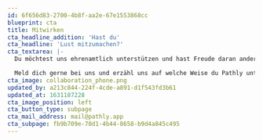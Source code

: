 ```yaml
---
id: 6f656d83-2700-4b8f-aa2e-67e1553868cc
blueprint: cta
title: Mitwirken
cta_headline_addition: 'Hast du'
cta_headline: 'Lust mitzumachen?'
cta_textarea: |-
  Du möchtest uns ehrenamtlich unterstützen und hast Freude daran anderen Menschen zu helfen und ihnen damit eine Freude zu machen? Schon mit ein paar Stunden im Monat kannst du viel erreichen. 

  Meld dich gerne bei uns und erzähl uns auf welche Weise du Pathly unterstützen möchtest.
cta_image: collaboration_phone.png
updated_by: a213c844-224f-4cde-a891-d1f543fd3b61
updated_at: 1631187228
cta_image_position: left
cta_button_type: subpage
cta_mail_address: mail@pathly.app
cta_subpage: fb9b709e-70d1-4b44-8658-b9d4a845c495
---
```

